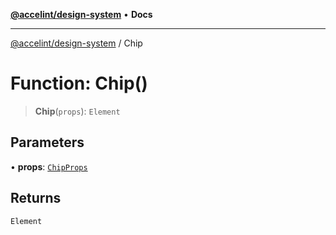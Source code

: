 [**@accelint/design-system**](../README.md) • **Docs**

***

[@accelint/design-system](../README.md) / Chip

# Function: Chip()

> **Chip**(`props`): `Element`

## Parameters

• **props**: [`ChipProps`](../type-aliases/ChipProps.md)

## Returns

`Element`
